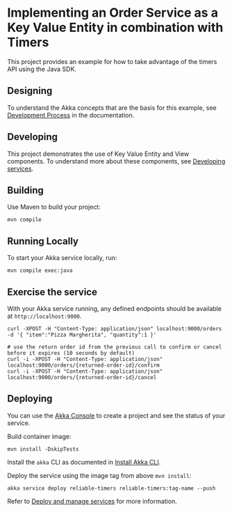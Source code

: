 # Implementing an Order Service as a Key Value Entity in combination with Timers

This project provides an example for how to take advantage of the timers API using the Java SDK.

## Designing

To understand the Akka concepts that are the basis for this example, see [Development Process](https://doc.akka.io/concepts/development-process.html) in the documentation.

## Developing

This project demonstrates the use of Key Value Entity and View components.
To understand more about these components, see [Developing services](https://doc.akka.io/java/index.html).

## Building

Use Maven to build your project:

```shell
mvn compile
```

## Running Locally

To start your Akka service locally, run:

```shell
mvn compile exec:java
```

## Exercise the service

With your Akka service running, any defined endpoints should be available at `http://localhost:9000`.

```shell
curl -XPOST -H "Content-Type: application/json" localhost:9000/orders -d '{ "item":"Pizza Margherita", "quantity":1 }'
```

```shell
# use the return order id from the previous call to confirm or cancel before it expires (10 seconds by default)
curl -i -XPOST -H "Content-Type: application/json" localhost:9000/orders/{returned-order-id}/confirm 
curl -i -XPOST -H "Content-Type: application/json" localhost:9000/orders/{returned-order-id}/cancel
```

## Deploying

You can use the [Akka Console](https://console.akka.io) to create a project and see the status of your service.

Build container image:

```shell
mvn install -DskipTests
```

Install the `akka` CLI as documented in [Install Akka CLI](https://doc.akka.io/akka-cli/index.html).

Deploy the service using the image tag from above `mvn install`:

```shell
akka service deploy reliable-timers reliable-timers:tag-name --push
```

Refer to [Deploy and manage services](https://doc.akka.io/operations/services/deploy-service.html)
for more information.
